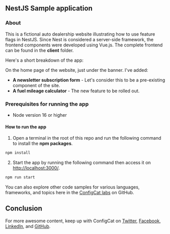 ## NestJS Sample application

### About

This is a fictional auto dealership website illustrating how to use feature flags in NestJS. Since Nest is considered a server-side framework, the frontend components were developed using Vue.js. The complete frontend can be found in the **client** folder.

Here's a short breakdown of the app:

On the home page of the website, just under the banner. I've added:

- **A newsletter subscription form** - Let's consider this to be a pre-existing component of the site.
- **A fuel mileage calculator** - The new feature to be rolled out.

### Prerequisites for running the app

- Node version 16 or higher

#### How to run the app

1. Open a terminal in the root of this repo and run the following command to install the **npm packages**.

```bash
npm install
```

2. Start the app by running the following command then access it on [http://localhost:3000/](http://localhost:3000/).

```bash
npm run start
```

You can also explore other code samples for various languages, frameworks, and topics here in the [ConfigCat labs](https://github.com/configcat-labs) on GitHub.

## Conclusion

For more awesome content, keep up with ConfigCat on [Twitter](https://twitter.com/configcat), [Facebook](https://www.facebook.com/configcat), [LinkedIn](https://www.linkedin.com/company/configcat/), and [GitHub](https://github.com/configcat).
